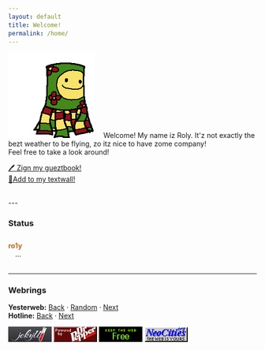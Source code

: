 ```yaml
---
layout: default
title: Welcome!
permalink: /home/
---
```

![ Kite Creature Bouncy <](/assets/images/kite/bouncy.gif)
&emsp;Welcome! My name iz Roly. It'z not exactly the bezt weather to be flying, zo itz nice to have zome company!  
Feel free to take a look around!

[🖊️ Zign my gueztbook!](https://roly.123guestbook.com/)  
[🌼Add to my textwall!](https://textwall.cc/~kitecreature)
<div><br style="clear:both;"></div>
---

### Status
<div id="statuscafe" style="padding:10px 0px;"><div id="statuscafe-username" style="color: #ba691f;font-weight:bold;">ro1y</div><div style="margin: 0 1em 0.5em 1em;" id="statuscafe-content">...</div></div><script src="https://status.cafe/current-status.js?name=ro1y" defer></script>

---

### Webrings

**Yesterweb:** [Back](https://webring.yesterweb.org/noJS/index.php?d=prev&url=https://kitecreature.net/%20) · [Random](https://webring.yesterweb.org/noJS/index.php?d=rand&url=https://kitecreature.net/%20) · [Next](https://webring.yesterweb.org/noJS/index.php?d=next&url=https://kitecreature.net/%20)  
**Hotline:** [Back](https://hotlinewebring.club/kite/next) · [Next](https://hotlinewebring.club/kite/previous)


[![ Jekyll ](/assets/images/88x31/jekyll.png)](https://jekyllrb.com/)
![ Powered By Dr. Pepper ](/assets/images/88x31/drpepper.gif)
[![ Jekyll ](/assets/images/88x31/roly-saynotoweb3.gif)](https://yesterweb.org/no-to-web3/)
[![ Jekyll ](/assets/images/88x31/neocities.gif)](https://neocities.org/)
